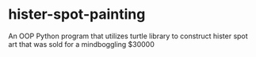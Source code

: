 # hister-spot-painting
An OOP Python program that utilizes turtle library to construct hister spot art that was sold for a mindboggling $30000 

